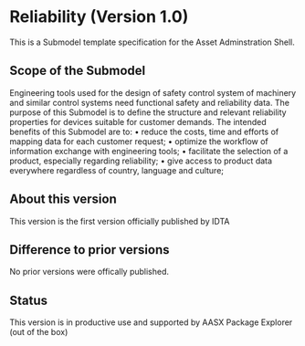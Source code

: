 # Reliability (Version 1.0) 

This is a Submodel template specification for the Asset Adminstration Shell.

## Scope of the Submodel 

Engineering tools used for the design of safety control system of machinery and similar control systems need functional safety and reliability data.
The purpose of this Submodel is to define the structure and relevant reliability properties for devices suitable for customer demands.
The intended benefits of this Submodel are to:
• reduce the costs, time and efforts of mapping data for each customer request;
• optimize the workflow of information exchange with engineering tools;
• facilitate the selection of a product, especially regarding reliability;
• give access to product data everywhere regardless of country, language and culture;

## About this version

This version is the first version officially published by IDTA


## Difference to prior versions

No prior versions were offically published.

## Status

This version is in productive use and supported by AASX Package Explorer (out of the box)

